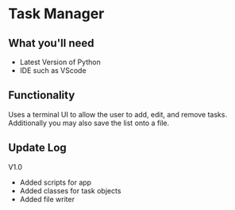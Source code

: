 # Task Manager
## What you'll need
- Latest Version of Python
- IDE such as VScode

## Functionality
Uses a terminal UI to allow the user to add, edit, and remove tasks. Additionally you may also save the list onto a file.

## Update Log
V1.0
- Added scripts for app
- Added classes for task objects
- Added file writer